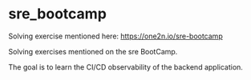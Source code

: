 # sre_bootcamp
Solving exercise mentioned here: https://one2n.io/sre-bootcamp

Solving exercises mentioned on the sre BootCamp.

The goal is to learn the CI/CD observability of the backend application.
